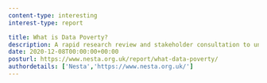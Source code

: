 ```yaml
---
content-type: interesting
interest-type: report

title: What is Data Poverty?
description: A rapid research review and stakeholder consultation to understand and define data poverty in Scotland and Wales.
date: 2020-12-08T00:00:00+00:00
posturl: https://www.nesta.org.uk/report/what-data-poverty/
authordetails: ['Nesta','https://www.nesta.org.uk/']
---
```

